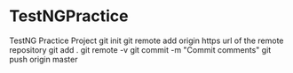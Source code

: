# TestNGPractice
TestNG Practice Project
git init
git remote add origin https url of the remote repository
git add .
git remote -v
git commit -m "Commit comments"
git push origin master

